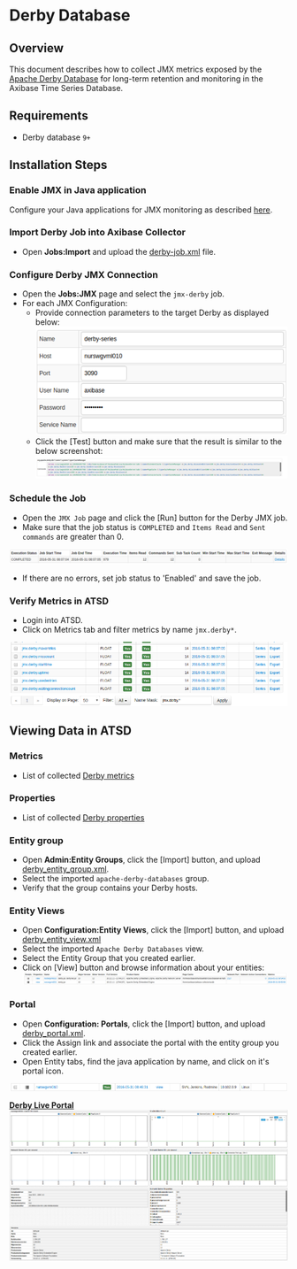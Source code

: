 # Derby Database

## Overview

This document describes how to collect JMX metrics exposed by the [Apache Derby Database](https://db.apache.org/derby/)  for long-term retention and monitoring in the Axibase Time Series Database.

## Requirements

* Derby database `9+`

## Installation Steps

### Enable JMX in Java application

Configure your Java applications for JMX monitoring as described [here](../../jmx.md).

### Import Derby Job into Axibase Collector

 * Open **Jobs:Import** and upload the [derby-job.xml](configs/derby_job.xml) file.

### Configure Derby JMX Connection

* Open the **Jobs:JMX** page and select the `jmx-derby` job.
* For each JMX Configuration:
    * Provide connection parameters to the target Derby as displayed below:
    ![](images/derby_jmx_configuration.png)
    * Click the [Test] button and make sure that the result is similar to the below screenshot:
    ![](images/derby_test_jmx_configuration.png)

### Schedule the Job

* Open the `JMX Job` page and click the [Run] button for the Derby JMX job.
* Make sure that the job status is `COMPLETED` and `Items Read` and `Sent commands` are greater than 0.

![](images/test_run.png)

* If there are no errors, set job status to 'Enabled' and save the job.

### Verify Metrics in ATSD

* Login into ATSD.
* Click on Metrics tab and filter metrics by name `jmx.derby*`.

![](images/derby_metrics.png)

## Viewing Data in ATSD

### Metrics

* List of collected [Derby metrics](metric-list.md)

### Properties

* List of collected [Derby properties](properties-list.md)


### Entity group

* Open **Admin:Entity Groups**, click the [Import] button, and upload  [derby_entity_group.xml](configs/derby_entity_group.xml).
* Select the imported `apache-derby-databases` group.
* Verify that the group contains your Derby hosts.


### Entity Views

* Open **Configuration:Entity Views**, click the [Import] button, and upload  [derby_entity_view.xml](configs/derby_entity_view.xml)
* Select the imported `Apache Derby Databases` view.
* Select the Entity Group that you created earlier.
* Click on [View] button and browse information about your entities:
![](images/derby_entity_view.png)


### Portal

* Open **Configuration: Portals**, click the [Import] button, and upload [derby_portal.xml](configs/derby_portal.xml).
* Click the Assign link and associate the portal with the entity group you created earlier.
* Open Entity tabs, find the java application by name, and click on it's portal icon.

![](images/derby_portal_icon.png)

[**Derby Live Portal**](http://apps.axibase.com/chartlab/c4412a78)
![](images/derby_portal.png)
